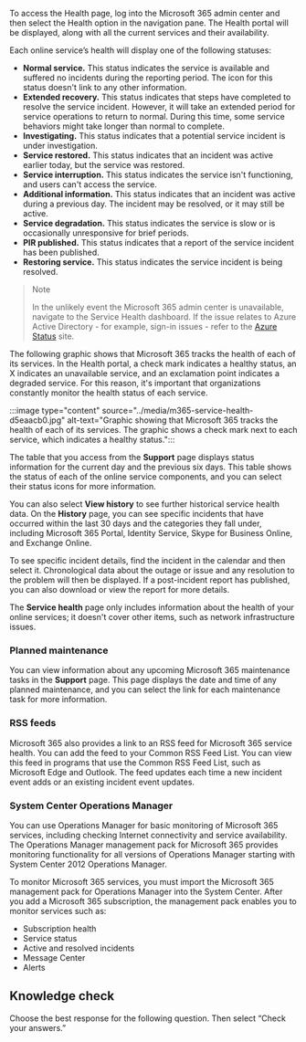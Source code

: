 To access the Health page, log into the Microsoft 365 admin center and then select the Health option in the navigation pane. The Health portal will be displayed, along with all the current services and their availability.

Each online service’s health will display one of the following statuses:

 *  **Normal service.** This status indicates the service is available and suffered no incidents during the reporting period. The icon for this status doesn't link to any other information.
 *  **Extended recovery.** This status indicates that steps have completed to resolve the service incident. However, it will take an extended period for service operations to return to normal. During this time, some service behaviors might take longer than normal to complete.
 *  **Investigating.** This status indicates that a potential service incident is under investigation.
 *  **Service restored.** This status indicates that an incident was active earlier today, but the service was restored.
 *  **Service interruption.** This status indicates the service isn't functioning, and users can't access the service.
 *  **Additional information.** This status indicates that an incident was active during a previous day. The incident may be resolved, or it may still be active.
 *  **Service degradation.** This status indicates the service is slow or is occasionally unresponsive for brief periods.
 *  **PIR published.** This status indicates that a report of the service incident has been published.
 *  **Restoring service.** This status indicates the service incident is being resolved.

> > [!NOTE]
> > In the unlikely event the Microsoft 365 admin center is unavailable, navigate to the Service Health dashboard. If the issue relates to Azure Active Directory - for example, sign-in issues - refer to the [Azure Status](http://aka.ms/kfxpxv?azure-portal=true) site.

The following graphic shows that Microsoft 365 tracks the health of each of its services. In the Health portal, a check mark indicates a healthy status, an X indicates an unavailable service, and an exclamation point indicates a degraded service. For this reason, it's important that organizations constantly monitor the health status of each service.

:::image type="content" source="../media/m365-service-health-d5eaacb0.jpg" alt-text="Graphic showing that Microsoft 365 tracks the health of each of its services. The graphic shows a check mark next to each service, which indicates a healthy status.":::


The table that you access from the **Support** page displays status information for the current day and the previous six days. This table shows the status of each of the online service components, and you can select their status icons for more information.

You can also select **View history** to see further historical service health data. On the **History** page, you can see specific incidents that have occurred within the last 30 days and the categories they fall under, including Microsoft 365 Portal, Identity Service, Skype for Business Online, and Exchange Online.

To see specific incident details, find the incident in the calendar and then select it. Chronological data about the outage or issue and any resolution to the problem will then be displayed. If a post-incident report has published, you can also download or view the report for more details.

The **Service health** page only includes information about the health of your online services; it doesn't cover other items, such as network infrastructure issues.

### Planned maintenance

You can view information about any upcoming Microsoft 365 maintenance tasks in the **Support** page. This page displays the date and time of any planned maintenance, and you can select the link for each maintenance task for more information.

### RSS feeds

Microsoft 365 also provides a link to an RSS feed for Microsoft 365 service health. You can add the feed to your Common RSS Feed List. You can view this feed in programs that use the Common RSS Feed List, such as Microsoft Edge and Outlook. The feed updates each time a new incident event adds or an existing incident event updates.

### System Center Operations Manager

You can use Operations Manager for basic monitoring of Microsoft 365 services, including checking Internet connectivity and service availability. The Operations Manager management pack for Microsoft 365 provides monitoring functionality for all versions of Operations Manager starting with System Center 2012 Operations Manager.

To monitor Microsoft 365 services, you must import the Microsoft 365 management pack for Operations Manager into the System Center. After you add a Microsoft 365 subscription, the management pack enables you to monitor services such as:

 *  Subscription health
 *  Service status
 *  Active and resolved incidents
 *  Message Center
 *  Alerts

## Knowledge check

Choose the best response for the following question. Then select “Check your answers.”